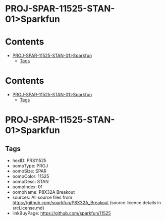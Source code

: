 
PROJ-SPAR-11525-STAN-01>Sparkfun
================================

Contents
========

* [PROJ-SPAR-11525-STAN-01>Sparkfun](#proj-spar-11525-stan-01sparkfun)
	* [Tags](#tags)

Contents
========

* [PROJ-SPAR-11525-STAN-01>Sparkfun](#proj-spar-11525-stan-01sparkfun)
	* [Tags](#tags)

# PROJ-SPAR-11525-STAN-01>Sparkfun

## Tags

- hexID: PRS11525
- oompType: PROJ
- oompSize: SPAR
- oompColor: 11525
- oompDesc: STAN
- oompIndex: 01
- oompName: P8X32A Breakout
- sources: All source files from https://github.com/sparkfun/P8X32A_Breakout (source licence details in srcLicense.md)
- linkBuyPage: https://github.com/sparkfun/11525
